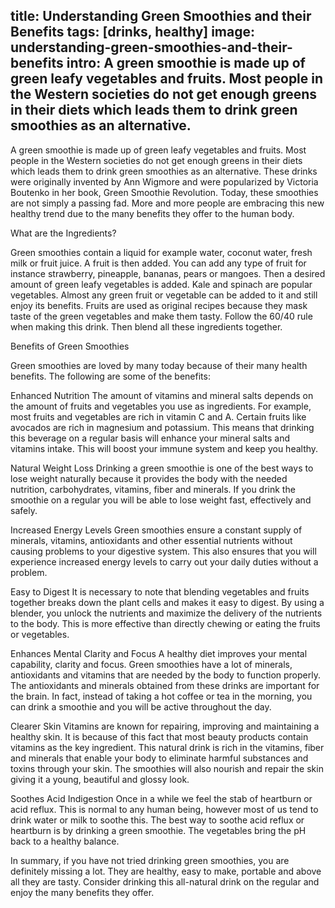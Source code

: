 title: Understanding Green Smoothies and their Benefits
tags: [drinks, healthy]
image: understanding-green-smoothies-and-their-benefits
intro: A green smoothie is made up of green leafy vegetables and fruits. Most people in the Western societies do not get enough greens in their diets which leads them to drink green smoothies as an alternative.
---
A green smoothie is made up of green leafy vegetables and fruits. Most people
in the Western societies do not get enough greens in their diets which leads
them to drink green smoothies as an alternative. These drinks were originally
invented by Ann Wigmore and were popularized by Victoria Boutenko in her book,
Green Smoothie Revolution. Today, these smoothies are not simply a passing fad.
More and more people are embracing this new healthy trend due to the many
benefits they offer to the human body.

What are the Ingredients?

Green smoothies contain a liquid for example water, coconut water, fresh milk
or fruit juice. A fruit is then added. You can add any type of fruit for
instance strawberry, pineapple, bananas, pears or mangoes. Then a desired
amount of green leafy vegetables is added. Kale and spinach are popular
vegetables. Almost any green fruit or vegetable can be added to it and still
enjoy its benefits. Fruits are used as original recipes because they mask taste
of the green vegetables and make them tasty. Follow the 60/40 rule when making
this drink. Then blend all these ingredients together.

Benefits of Green Smoothies

Green smoothies are loved by many today because of their many health benefits.
The following are some of the benefits:

Enhanced Nutrition The amount of vitamins and mineral salts depends on the
amount of fruits and vegetables you use as ingredients. For example, most
fruits and vegetables are rich in vitamin C and A. Certain fruits like avocados
are rich in magnesium and potassium. This means that drinking this beverage on
a regular basis will enhance your mineral salts and vitamins intake. This will
boost your immune system and keep you healthy.

Natural Weight Loss Drinking a green smoothie is one of the best ways to lose
weight naturally because it provides the body with the needed nutrition,
carbohydrates, vitamins, fiber and minerals. If you drink the smoothie on a
regular you will be able to lose weight fast, effectively and safely.

Increased Energy Levels Green smoothies ensure a constant supply of minerals,
vitamins, antioxidants and other essential nutrients without causing problems
to your digestive system. This also ensures that you will experience increased
energy levels to carry out your daily duties without a problem.

Easy to Digest It is necessary to note that blending vegetables and fruits
together breaks down the plant cells and makes it easy to digest. By using a
blender, you unlock the nutrients and maximize the delivery of the nutrients to
the body. This is more effective than directly chewing or eating the fruits or
vegetables.

Enhances Mental Clarity and Focus A healthy diet improves your mental
capability, clarity and focus. Green smoothies have a lot of minerals,
antioxidants and vitamins that are needed by the body to function properly. The
antioxidants and minerals obtained from these drinks are important for the
brain. In fact, instead of taking a hot coffee or tea in the morning, you can
drink a smoothie and you will be active throughout the day.

Clearer Skin Vitamins are known for repairing, improving and maintaining a
healthy skin. It is because of this fact that most beauty products contain
vitamins as the key ingredient. This natural drink is rich in the vitamins,
fiber and minerals that enable your body to eliminate harmful substances and
toxins through your skin. The smoothies will also nourish and repair the skin
giving it a young, beautiful and glossy look.

Soothes Acid Indigestion Once in a while we feel the stab of heartburn or acid
reflux. This is normal to any human being, however most of us tend to drink
water or milk to soothe this. The best way to soothe acid reflux or heartburn
is by drinking a green smoothie. The vegetables bring the pH back to a healthy
balance.

In summary, if you have not tried drinking green smoothies, you are definitely
missing a lot. They are healthy, easy to make, portable and above all they are
tasty. Consider drinking this all-natural drink on the regular and enjoy the
many benefits they offer.
